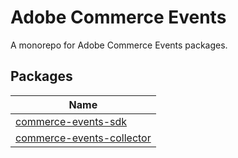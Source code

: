 # Adobe Commerce Events

A monorepo for Adobe Commerce Events packages.

## Packages

| Name                                                              |
| ----------------------------------------------------------------- |
| [commerce-events-sdk](./packages/commerce-events-sdk)             |
| [commerce-events-collector](./packages/commerce-events-collector) |
